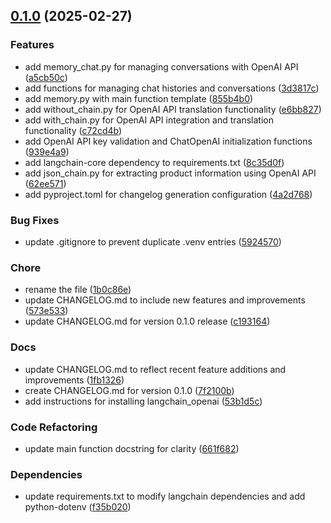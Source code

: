 <!-- insertion marker -->
<a name="0.1.0"></a>

## [0.1.0](https://github.com///compare/53b1d5cb8d37ec71ad58603ee6d146edfed46c00...0.1.0) (2025-02-27)

### Features

- add memory_chat.py for managing conversations with OpenAI API ([a5cb50c](https://github.com///commit/a5cb50c9dfc1b6213c3bb12e4b56e6c7285713de))
- add functions for managing chat histories and conversations ([3d3817c](https://github.com///commit/3d3817cca460ba6a1c6f71f1bb987a8eae8624b7))
- add memory.py with main function template ([855b4b0](https://github.com///commit/855b4b0e8573dbacaa3a29e559c547bc627d5aff))
- add without_chain.py for OpenAI API translation functionality ([e6bb827](https://github.com///commit/e6bb82724e5f54263dca148636b0ad2f08cef70f))
- add with_chain.py for OpenAI API integration and translation functionality ([c72cd4b](https://github.com///commit/c72cd4bc88487184495580c247da0d6f0955f375))
- add OpenAI API key validation and ChatOpenAI initialization functions ([939e4a9](https://github.com///commit/939e4a96fac10c8400846e602982492342a956b7))
- add langchain-core dependency to requirements.txt ([8c35d0f](https://github.com///commit/8c35d0f856e3ada0371d9e006a085c5c48d24a45))
- add json_chain.py for extracting product information using OpenAI API ([62ee571](https://github.com///commit/62ee571a00e5bd88c465a14046b6768f72f3273d))
- add pyproject.toml for changelog generation configuration ([4a2d768](https://github.com///commit/4a2d7681173b66e77a2562132bd7216e28957df5))

### Bug Fixes

- update .gitignore to prevent duplicate .venv entries ([5924570](https://github.com///commit/5924570c8894328ad24330250601db0217554083))

### Chore

- rename the file ([1b0c86e](https://github.com///commit/1b0c86ee4d578f9995131be21d633b220edfe4ba))
- update CHANGELOG.md to include new features and improvements ([573e533](https://github.com///commit/573e533d03f3cbec90b544bb61fe6fb68a0169fd))
- update CHANGELOG.md for version 0.1.0 release ([c193164](https://github.com///commit/c1931645032b8fde76afdc139b780ac6a8832022))

### Docs

- update CHANGELOG.md to reflect recent feature additions and improvements ([1fb1326](https://github.com///commit/1fb13264a0446132642d2b7081604179234dce05))
- create CHANGELOG.md for version 0.1.0 ([7f2100b](https://github.com///commit/7f2100b5ac959a929f254afaf574f876d6210fbc))
- add instructions for installing langchain_openai ([53b1d5c](https://github.com///commit/53b1d5cb8d37ec71ad58603ee6d146edfed46c00))

### Code Refactoring

- update main function docstring for clarity ([661f682](https://github.com///commit/661f68257af9b3f68c2c479ee7ea9ca1001d0e78))

### Dependencies

- update requirements.txt to modify langchain dependencies and add python-dotenv ([f35b020](https://github.com///commit/f35b020e2ef2fea0b3322f4a194ed96ebe3c3e1d))

